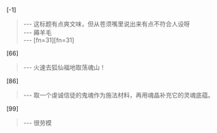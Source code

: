 
[-1] 
>--- 这标题有点爽文味，但从苍须嘴里说出来有点不符合人设呀<br>
>--- 薅羊毛<br>
>--- [fn=31][fn=31]<br>

[66] 
>--- 火速去狐仙福地取荡魂山！<br>

[86] 
>--- 取一个虔诚信徒的鬼魂作为施法材料，再用魂晶补充它的灵魂底蕴。<br>

[99] 
>--- 很劳模<br>
